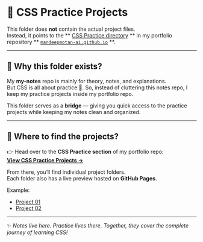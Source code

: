 # 🎨 CSS Practice Projects  

This folder does **not** contain the actual project files.  
Instead, it points to the ** [CSS Practice directory](https://github.com/mandeepmotan-ai/mandeepmotan-ai.github.io/tree/main/css-practice) ** in my portfolio repository ** [`mandeepmotan-ai.github.io`](https://github.com/mandeepmotan-ai/mandeepmotan-ai.github.io) **.  

---

## 📂 Why this folder exists?  
My **my-notes** repo is mainly for theory, notes, and explanations.  
But CSS is all about practice 🎯. So, instead of cluttering this notes repo, I keep my practice projects inside my portfolio repo.  

This folder serves as a **bridge** — giving you quick access to the practice projects while keeping my notes clean and organized.  

---

## 🔗 Where to find the projects?  
👉 Head over to the **CSS Practice section** of my portfolio repo:  
[**View CSS Practice Projects →**](https://github.com/mandeepmotan-ai/mandeepmotan-ai.github.io/tree/main/css-practice)  

From there, you’ll find individual project folders.  
Each folder also has a live preview hosted on **GitHub Pages**.  

Example:  
- [Project 01](https://mandeepmotan-ai.github.io/css-practice/01.Card/card1)  
- [Project 02](https://mandeepmotan-ai.github.io/css-practice/01.Card/card2)  

---

✨ *Notes live here. Practice lives there. Together, they cover the complete journey of learning CSS!*  
